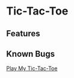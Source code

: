 # Tic-Tac-Toe

## Features

## Known Bugs


[Play My  Tic-Tac-Toe](https://hannahgreenwell.github.io/tic-tac-toe/)
